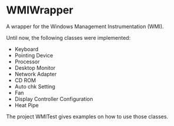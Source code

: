 # WMIWrapper

A wrapper for the Windows Management Instrumentation (WMI).

Until now, the following classes were implemented:

- Keyboard
- Pointing Device
- Processor
- Desktop Monitor
- Network Adapter
- CD ROM
- Auto chk Setting
- Fan
- Display Controller Configuration
- Heat Pipe

The project WMITest gives examples on how to use those classes.